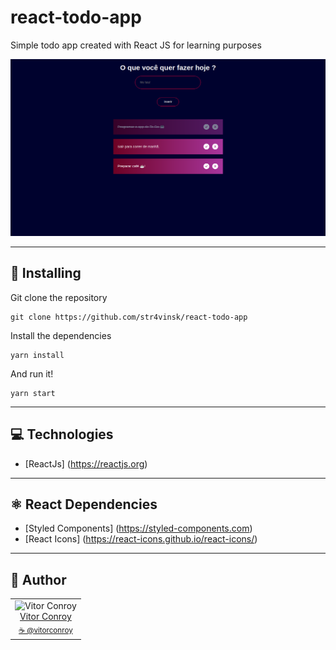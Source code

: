 # react-todo-app

Simple todo app created with React JS for learning purposes

![Screenshot](./Screenshot.png)

---

## 💾 Installing 

Git clone the repository

```
git clone https://github.com/str4vinsk/react-todo-app
```

Install the dependencies

```
yarn install
```

And run it!

```
yarn start
```

---

## 💻 Technologies

- [ReactJs] (https://reactjs.org)

---

## ⚛️ React Dependencies
 
 - [Styled Components] (https://styled-components.com)
 - [React Icons] (https://react-icons.github.io/react-icons/)

---

## 📖 Author
<table>
  <tr>
    <td  align=center>
        <img src="https://avatars0.githubusercontent.com/u/64869691?s=460&u=55a251a576b8f0a784a65c555a6da34eefeb9f1a&v=4" width="100px" alt="Vitor Conroy">
        <a href="https://github.com/str4vinsk">
          <br>
            Vitor Conroy
          </br>
        </a>
        <sub>
          <a href="https://www.instagram.com/vitorconroy/" alt="instagram">
            ☕️ @vitorconroy
          </a>
        </sub>
    </td>
  </tr>
</table>
